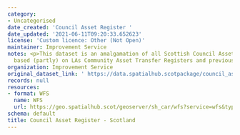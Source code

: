 ```yaml
---
category:
- Uncategorised
date_created: 'Council Asset Register '
date_updated: '2021-06-11T09:20:33.652623'
license: 'Custom licence: Other (Not Open)'
maintainer: Improvement Service
notes: <p>This dataset is an amalgamation of all Scottish Council Asset Registers
  based (partly) on LAs Community Asset Transfer Registers and previous ePIMS submissions.</p>
organization: Improvement Service
original_dataset_link: ' https://data.spatialhub.scotpackage/council_asset_register-is'
records: null
resources:
- format: WFS
  name: WFS
  url: https://geo.spatialhub.scot/geoserver/sh_car/wfs?service=wfs&typeName=sh_car:pub_car
schema: default
title: Council Asset Register - Scotland
---
```

